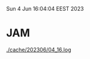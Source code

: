 Sun  4 Jun 16:04:04 EEST 2023
# JAM
<a href='./cache/202306/04_16.log'>./cache/202306/04_16.log</a>
